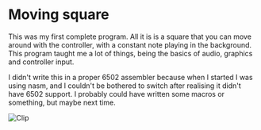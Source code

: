 # Moving square

This was my first complete program. All it is is a square that you can move around with the controller, with a constant note playing in the background. This program taught me a lot of things, being the basics of audio, graphics and controller input.

I didn't write this in a proper 6502 assembler because when I started I was using nasm, and I couldn't be bothered to switch after realising it didn't have 6502 support. I probably could have written some macros or something, but maybe next time.

![Clip](square.gif)
